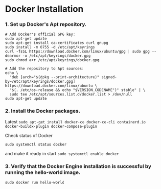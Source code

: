 # Docker Installation 

### 1. Set up Docker's Apt repository.


```shell
# Add Docker's official GPG key:
sudo apt-get update
sudo apt-get install ca-certificates curl gnupg
sudo install -m 0755 -d /etc/apt/keyrings
curl -fsSL https://download.docker.com/linux/ubuntu/gpg | sudo gpg --dearmor -o /etc/apt/keyrings/docker.gpg
sudo chmod a+r /etc/apt/keyrings/docker.gpg

# Add the repository to Apt sources:
echo \
  "deb [arch="$(dpkg --print-architecture)" signed-by=/etc/apt/keyrings/docker.gpg] https://download.docker.com/linux/ubuntu \
  "$(. /etc/os-release && echo "$VERSION_CODENAME")" stable" | \
  sudo tee /etc/apt/sources.list.d/docker.list > /dev/null
sudo apt-get update

```

### 2. Install the Docker packages.

Latest 
`sudo apt-get install docker-ce docker-ce-cli containerd.io docker-buildx-plugin docker-compose-plugin`


Check status of Docker

`sudo systemctl status docker`

and make it ready in start
`sudo systemctl enable docker`

### 3.  Verify that the Docker Engine installation is successful by running the hello-world image.

`sudo docker run hello-world`
